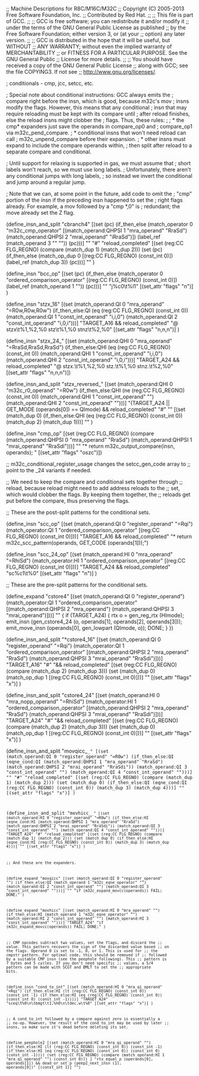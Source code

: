 ;; Machine Descriptions for R8C/M16C/M32C
;; Copyright (C) 2005-2013 Free Software Foundation, Inc.
;; Contributed by Red Hat.
;;
;; This file is part of GCC.
;;
;; GCC is free software; you can redistribute it and/or modify it
;; under the terms of the GNU General Public License as published
;; by the Free Software Foundation; either version 3, or (at your
;; option) any later version.
;;
;; GCC is distributed in the hope that it will be useful, but WITHOUT
;; ANY WARRANTY; without even the implied warranty of MERCHANTABILITY
;; or FITNESS FOR A PARTICULAR PURPOSE.  See the GNU General Public
;; License for more details.
;;
;; You should have received a copy of the GNU General Public License
;; along with GCC; see the file COPYING3.  If not see
;; <http://www.gnu.org/licenses/>.

; conditionals - cmp, jcc, setcc, etc.

; Special note about conditional instructions: GCC always emits the
; compare right before the insn, which is good, because m32c's mov
; insns modify the flags.  However, this means that any conditional
; insn that may require reloading must be kept with its compare until
; after reload finishes, else the reload insns might clobber the
; flags.  Thus, these rules:
;
; * the cmp* expanders just save the operands in compare_op0 and
;   compare_op1 via m32c_pend_compare.
; * conditional insns that won't need reload can call
;   m32c_unpend_compare before their expansion.
; * other insns must expand to include the compare operands within,
;   then split after reload to a separate compare and conditional.

; Until support for relaxing is supported in gas, we must assume that
; short labels won't reach, so we must use long labels.
; Unfortunately, there aren't any conditional jumps with long labels,
; so instead we invert the conditional and jump around a regular jump.

; Note that we can, at some point in the future, add code to omit the
; "cmp" portion of the insn if the preceding insn happened to set the
; right flags already.  For example, a mov followed by a "cmp *,0" is
; redundant; the move already set the Z flag.

(define_insn_and_split "cbranch<mode>4"
  [(set (pc) (if_then_else
	      (match_operator 0 "m32c_cmp_operator"
			      [(match_operand:QHPSI 1 "mra_operand" "RraSd")
			       (match_operand:QHPSI 2 "mrai_operand" "iRraSd")])
              (label_ref (match_operand 3 "" ""))
	      (pc)))]
  ""
  "#"
  "reload_completed"
  [(set (reg:CC FLG_REGNO)
	(compare (match_dup 1)
		 (match_dup 2)))
   (set (pc) (if_then_else (match_op_dup 0 [(reg:CC FLG_REGNO) (const_int 0)])
			   (label_ref (match_dup 3))
			   (pc)))]
  ""
  )

(define_insn "bcc_op"
  [(set (pc)
        (if_then_else (match_operator 0 "ordered_comparison_operator"
		       [(reg:CC FLG_REGNO) (const_int 0)])
                      (label_ref (match_operand 1 ""))
                      (pc)))]
  ""
  "j%c0\t%l1"
  [(set_attr "flags" "n")]
)

(define_insn "stzx_16"
  [(set (match_operand:QI 0 "mra_operand" "=R0w,R0w,R0w")
	(if_then_else:QI (eq (reg:CC FLG_REGNO) (const_int 0))
			 (match_operand:QI 1 "const_int_operand" "i,i,0")
			 (match_operand:QI 2 "const_int_operand" "i,0,i")))]
  "TARGET_A16 && reload_completed"
  "@
   stzx\t%1,%2,%0
   stz\t%1,%0
   stnz\t%2,%0"
  [(set_attr "flags" "n,n,n")]
)

(define_insn "stzx_24_<mode>"
  [(set (match_operand:QHI 0 "mra_operand" "=RraSd,RraSd,RraSd")
	(if_then_else:QHI (eq (reg:CC FLG_REGNO) (const_int 0))
			 (match_operand:QHI 1 "const_int_operand" "i,i,0")
			 (match_operand:QHI 2 "const_int_operand" "i,0,i")))]
  "TARGET_A24 && reload_completed"
  "@
   stzx.<bwl>\t%1,%2,%0
   stz.<bwl>\t%1,%0
   stnz.<bwl>\t%2,%0"
  [(set_attr "flags" "n,n,n")])

(define_insn_and_split "stzx_reversed_<mode>"
  [(set (match_operand:QHI 0 "m32c_r0_operand" "=R0w")
	(if_then_else:QHI (ne (reg:CC FLG_REGNO) (const_int 0))
			 (match_operand:QHI 1 "const_int_operand" "")
			 (match_operand:QHI 2 "const_int_operand" "")))]
  "(TARGET_A24 || GET_MODE (operands[0]) == QImode) && reload_completed"
  "#"
  ""
  [(set (match_dup 0)
	(if_then_else:QHI (eq (reg:CC FLG_REGNO) (const_int 0))
		      (match_dup 2)
		      (match_dup 1)))]
  ""
  )


(define_insn "cmp<mode>_op"
  [(set (reg:CC FLG_REGNO)
	(compare (match_operand:QHPSI 0 "mra_operand" "RraSd")
		 (match_operand:QHPSI 1 "mrai_operand" "RraSdi")))]
  ""
  "* return m32c_output_compare(insn, operands); "
  [(set_attr "flags" "oszc")])

;; m32c_conditional_register_usage changes the setcc_gen_code array to
;; point to the _24 variants if needed.

;; We need to keep the compare and conditional sets together through
;; reload, because reload might need to add address reloads to the
;; set, which would clobber the flags.  By keeping them together, the
;; reloads get put before the compare, thus preserving the flags.

;; These are the post-split patterns for the conditional sets.

(define_insn "scc_op"
  [(set (match_operand:QI 0 "register_operand" "=Rqi")
	(match_operator:QI 1 "ordered_comparison_operator"
	 [(reg:CC FLG_REGNO) (const_int 0)]))]
  "TARGET_A16 && reload_completed"
  "* return m32c_scc_pattern(operands, GET_CODE (operands[1]));")

(define_insn "scc_24_op"
  [(set (match_operand:HI 0 "mra_operand" "=RhiSd")
	(match_operator:HI 1 "ordered_comparison_operator"
	 [(reg:CC FLG_REGNO) (const_int 0)]))]
  "TARGET_A24 && reload_completed"
  "sc%c1\t%0"
  [(set_attr "flags" "n")]
)

;; These are the pre-split patterns for the conditional sets.

(define_expand "cstore<mode>4"
  [(set (match_operand:QI 0 "register_operand")
	(match_operator:QI 1 "ordered_comparison_operator"
	 [(match_operand:QHPSI 2 "mra_operand")
	  (match_operand:QHPSI 3 "mrai_operand")]))]
  ""
{
  if (TARGET_A24)
    {
      rtx o = gen_reg_rtx (HImode);
      emit_insn (gen_cstore<mode>4_24 (o, operands[1],
				       operands[2], operands[3]));
      emit_move_insn (operands[0], gen_lowpart (QImode, o));
      DONE;
    }
})

(define_insn_and_split "*cstore<mode>4_16"
  [(set (match_operand:QI 0 "register_operand" "=Rqi")
	(match_operator:QI 1 "ordered_comparison_operator"
	 [(match_operand:QHPSI 2 "mra_operand" "RraSd")
	  (match_operand:QHPSI 3 "mrai_operand" "RraSdi")]))]
  "TARGET_A16"
  "#"
  "&& reload_completed"
  [(set (reg:CC FLG_REGNO)
	(compare (match_dup 2)
		 (match_dup 3)))
   (set (match_dup 0)
	(match_op_dup 1 [(reg:CC FLG_REGNO) (const_int 0)]))]
  ""
  [(set_attr "flags" "x")]
)

(define_insn_and_split "cstore<mode>4_24"
  [(set (match_operand:HI 0 "mra_nopp_operand" "=RhiSd")
	(match_operator:HI 1 "ordered_comparison_operator"
	 [(match_operand:QHPSI 2 "mra_operand" "RraSd")
	  (match_operand:QHPSI 3 "mrai_operand" "RraSdi")]))]
  "TARGET_A24"
  "#"
  "&& reload_completed"
  [(set (reg:CC FLG_REGNO)
	(compare (match_dup 2)
		 (match_dup 3)))
   (set (match_dup 0)
	(match_op_dup 1 [(reg:CC FLG_REGNO) (const_int 0)]))]
  ""
  [(set_attr "flags" "x")]
)

(define_insn_and_split "movqicc_<code>_<mode>"
  [(set (match_operand:QI 0 "register_operand" "=R0w")
        (if_then_else:QI (eqne_cond:QI (match_operand:QHPSI 1 "mra_operand" "RraSd")
				       (match_operand:QHPSI 2 "mrai_operand" "RraSdi"))
			  (match_operand:QI 3 "const_int_operand" "")
			  (match_operand:QI 4 "const_int_operand" "")))]
  ""
  "#"
  "reload_completed"
  [(set (reg:CC FLG_REGNO)
	(compare (match_dup 1)
		 (match_dup 2)))
   (set (match_dup 0)
        (if_then_else:QI (eqne_cond:QI (reg:CC FLG_REGNO) (const_int 0))
			 (match_dup 3)
			 (match_dup 4)))]
  ""
  [(set_attr "flags" "x")]
  )

(define_insn_and_split "movhicc_<code>_<mode>"
  [(set (match_operand:HI 0 "register_operand" "=R0w")
        (if_then_else:HI (eqne_cond:HI (match_operand:QHPSI 1 "mra_operand" "RraSd")
				       (match_operand:QHPSI 2 "mrai_operand" "RraSdi"))
			  (match_operand:QI 3 "const_int_operand" "")
			  (match_operand:QI 4 "const_int_operand" "")))]
  "TARGET_A24"
  "#"
  "reload_completed"
  [(set (reg:CC FLG_REGNO)
	(compare (match_dup 1)
		 (match_dup 2)))
   (set (match_dup 0)
        (if_then_else:HI (eqne_cond:HI (reg:CC FLG_REGNO) (const_int 0))
			 (match_dup 3)
			 (match_dup 4)))]
  ""
  [(set_attr "flags" "x")]
  )

;; And these are the expanders.

(define_expand "movqicc"
  [(set (match_operand:QI 0 "register_operand" "")
        (if_then_else:QI (match_operand 1 "m32c_eqne_operator" "")
                         (match_operand:QI 2 "const_int_operand" "")
                         (match_operand:QI 3 "const_int_operand" "")))]
  ""
  "if (m32c_expand_movcc(operands))
     FAIL;
   DONE;"
)

(define_expand "movhicc"
  [(set (match_operand:HI 0 "mra_operand" "")
        (if_then_else:HI (match_operand 1 "m32c_eqne_operator" "")
                         (match_operand:HI 2 "const_int_operand" "")
                         (match_operand:HI 3 "const_int_operand" "")))]
  "TARGET_A24"
  "if (m32c_expand_movcc(operands))
     FAIL;
   DONE;"
)


;; CMP opcodes subtract two values, set the flags, and discard the
;; value.  This pattern recovers the sign of the discarded value based
;; on the flags.  Operand 0 is set to -1, 0, or 1.  This is used for
;; the cmpstr pattern.  For optimal code, this should be removed if
;; followed by a suitable CMP insn (see the peephole following).  This
;; pattern is 7 bytes and 5 cycles.  If you don't need specific
;; values, a 5/4 pattern can be made with SCGT and BMLT to set the
;; appropriate bits.

(define_insn "cond_to_int"
  [(set (match_operand:HI 0 "mra_qi_operand" "=Rqi")
	(if_then_else:HI (lt (reg:CC FLG_REGNO) (const_int 0))
			 (const_int -1)
			 (if_then_else:HI (eq (reg:CC FLG_REGNO) (const_int 0))
					  (const_int 0)
					  (const_int -1))))]
  "TARGET_A24"
  "sceq\t%0\n\tbmgt\t1,%h0\n\tdec.w\t%0"
  [(set_attr "flags" "x")]
  )  

;; A cond_to_int followed by a compare against zero is essentially a
;; no-op.  However, the result of the cond_to_int may be used by later
;; insns, so make sure it's dead before deleting its set.

(define_peephole2
  [(set (match_operand:HI 0 "mra_qi_operand" "")
	(if_then_else:HI (lt (reg:CC FLG_REGNO) (const_int 0))
			 (const_int -1)
			 (if_then_else:HI (eq (reg:CC FLG_REGNO) (const_int 0))
					  (const_int 0)
					  (const_int -1))))
   (set (reg:CC FLG_REGNO)
	(compare (match_operand:HI 1 "mra_qi_operand" "")
		 (const_int 0)))
   ]
  "rtx_equal_p (operands[0], operands[1])
     && dead_or_set_p (peep2_next_insn (1), operands[0])"
  [(const_int 1)]
  "")
